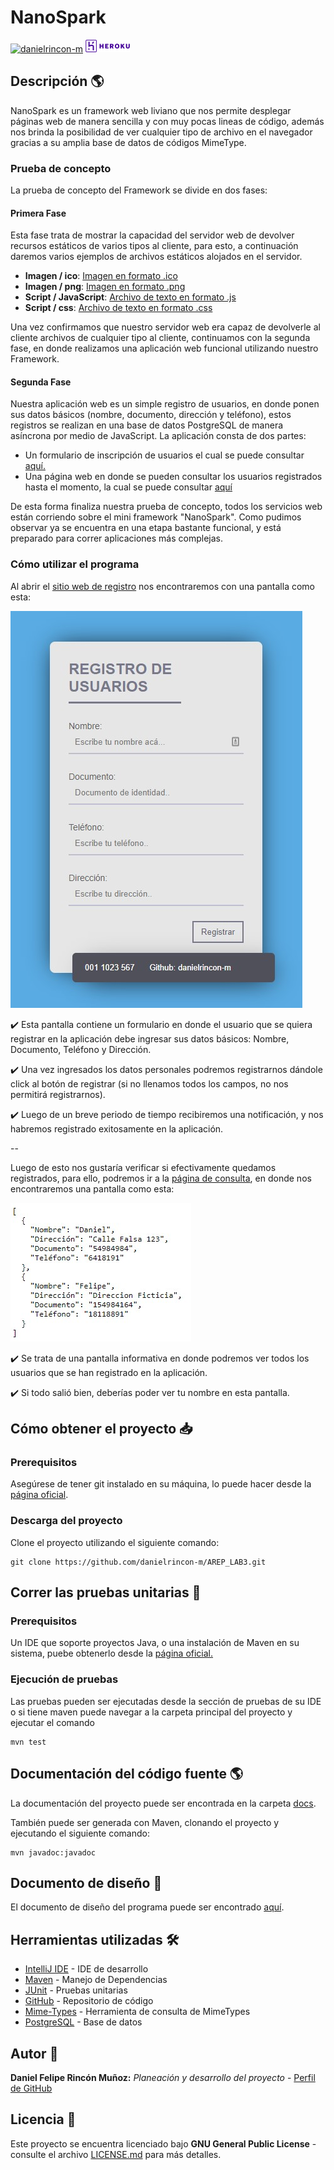 # NanoSpark

[![danielrincon-m](https://circleci.com/gh/danielrincon-m/AREP_LAB3.svg?style=svg)](https://app.circleci.com/pipelines/github/danielrincon-m/AREP_LAB3)
[![Heroku](img/heroku_long.png)](https://nanospark.herokuapp.com/Apps/register)

## Descripción 🌎

NanoSpark es un framework web liviano que nos permite desplegar páginas web de manera sencilla y con muy pocas lineas de código,
además nos brinda la posibilidad de ver cualquier tipo de archivo en el navegador gracias a su amplia base de datos de
códigos MimeType. 

### Prueba de concepto

La prueba de concepto del Framework se divide en dos fases:

#### Primera Fase

Esta fase trata de mostrar la capacidad del servidor web de devolver recursos estáticos de varios tipos al cliente, 
para esto, a continuación daremos varios ejemplos de archivos estáticos alojados en el servidor.

- **Imagen / ico**: [Imagen en formato .ico](https://nanospark.herokuapp.com/favicon.ico)
- **Imagen / png**: [Imagen en formato .png](https://nanospark.herokuapp.com/static/img/future.png)
- **Script / JavaScript**: [Archivo de texto en formato .js](https://nanospark.herokuapp.com/static/js/get.js)
- **Script / css**: [Archivo de texto en formato .css](https://nanospark.herokuapp.com/static/css/main.css)

Una vez confirmamos que nuestro servidor web era capaz de devolverle al cliente archivos de cualquier tipo al cliente, continuamos
con la segunda fase, en donde realizamos una aplicación web funcional utilizando nuestro Framework.

#### Segunda Fase

Nuestra aplicación web es un simple registro de usuarios, en donde ponen sus datos básicos (nombre, documento, dirección y teléfono),
estos registros se realizan en una base de datos PostgreSQL de manera asíncrona por medio de JavaScript. La aplicación consta de dos partes:

- Un formulario de inscripción de usuarios el cual se puede consultar [aquí.](https://nanospark.herokuapp.com/Apps/register)
- Una página web en donde se pueden consultar los usuarios registrados hasta el momento, la cual se puede consultar
[aquí](https://nanospark.herokuapp.com/Apps/get)

De esta forma finaliza nuestra prueba de concepto, todos los servicios web están corriendo sobre el mini framework "NanoSpark". Como pudimos
observar ya se encuentra en una etapa bastante funcional, y está preparado para correr aplicaciones más complejas.

### Cómo utilizar el programa

Al abrir el [sitio web de registro](https://nanospark.herokuapp.com/Apps/register) nos encontraremos con una pantalla 
como esta:

![Pantalla Registro](img/PantallaRegistro.jpg)

✔️ Esta pantalla contiene un formulario en donde el usuario que se quiera registrar en la aplicación debe ingresar sus
datos básicos: Nombre, Documento, Teléfono y Dirección.

✔️ Una vez ingresados los datos personales podremos registrarnos dándole click al botón de registrar 
(si no llenamos todos los campos, no nos permitirá registrarnos).

✔️ Luego de un breve periodo de tiempo recibiremos una notificación, y nos habremos registrado exitosamente
en la aplicación.

--

Luego de esto nos gustaría verificar si efectivamente quedamos registrados, para ello, podremos ir a la
[página de consulta](https://nanospark.herokuapp.com/Apps/get), en donde nos encontraremos una pantalla como esta:

![Pantalla Consulta](img/PantallaConsulta.jpg)

✔️ Se trata de una pantalla informativa en donde podremos ver todos los usuarios que se han registrado en la aplicación. 

✔️ Si todo salió bien, deberías poder ver tu nombre en esta pantalla.

## Cómo obtener el proyecto 📥

### Prerequisitos

Asegúrese de tener git instalado en su máquina, lo puede hacer desde la [página oficial][gitLink].

### Descarga del proyecto

Clone el proyecto utilizando el siguiente comando:

```
git clone https://github.com/danielrincon-m/AREP_LAB3.git
```

## Correr las pruebas unitarias 🧪

### Prerequisitos

Un IDE que soporte proyectos Java, o una instalación de Maven en su sistema, puebe obtenerlo desde
la [página oficial.][mvnLink]

### Ejecución de pruebas

Las pruebas pueden ser ejecutadas desde la sección de pruebas de su IDE o si tiene maven puede navegar a la carpeta
principal del proyecto y ejecutar el comando

```
mvn test
```

## Documentación del código fuente 🌎

La documentación del proyecto puede ser encontrada en la carpeta [docs](/docs).

También puede ser generada con Maven, clonando el proyecto y ejecutando el siguiente comando:

```
mvn javadoc:javadoc
```

## Documento de diseño 📄

El documento de diseño del programa puede ser encontrado [aquí](Lab2_AREP.pdf).

## Herramientas utilizadas 🛠️

* [IntelliJ IDE](https://www.jetbrains.com/es-es/idea/download/) - IDE de desarrollo
* [Maven](https://maven.apache.org/) - Manejo de Dependencias
* [JUnit](https://junit.org/junit4/) - Pruebas unitarias
* [GitHub](https://github.com/) - Repositorio de código
* [Mime-Types](https://github.com/jshttp/mime-types) - Herramienta de consulta de MimeTypes
* [PostgreSQL](https://www.postgresql.org/) - Base de datos

## Autor 🧔

**Daniel Felipe Rincón Muñoz:** *Planeación y desarrollo del proyecto* -
[Perfil de GitHub](https://github.com/danielrincon-m)

## Licencia 🚀

Este proyecto se encuentra licenciado bajo **GNU General Public License** - consulte el archivo [LICENSE.md](LICENSE.md)
para más detalles.

<!-- 
## Acknowledgments 

* Hat tip to anyone whose code was used
* Inspiration
* etc
-->

[gitLink]: https://git-scm.com/downloads
[mvnLink]: https://maven.apache.org/download.cgi
